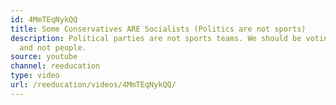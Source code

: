 ```yaml
---
id: 4MmTEqNykQQ
title: Some Conservatives ARE Socialists (Politics are not sports)
description: Political parties are not sports teams. We should be voting on policies
  and not people.
source: youtube
channel: reeducation
type: video
url: /reeducation/videos/4MmTEqNykQQ/
---
```

